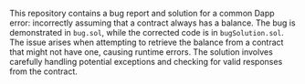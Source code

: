 This repository contains a bug report and solution for a common Dapp error: incorrectly assuming that a contract always has a balance. The bug is demonstrated in `bug.sol`, while the corrected code is in `bugSolution.sol`. The issue arises when attempting to retrieve the balance from a contract that might not have one, causing runtime errors. The solution involves carefully handling potential exceptions and checking for valid responses from the contract.